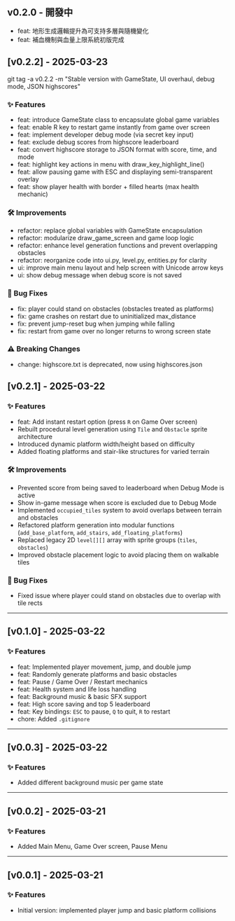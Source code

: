 ## v0.2.0 - 開發中
- feat: 地形生成邏輯提升為可支持多層與隨機變化
- feat: 補血機制與血量上限系統初版完成

## [v0.2.2] - 2025-03-23
git tag -a v0.2.2 -m "Stable version with GameState, UI overhaul, debug mode, JSON highscores"

### ✨ Features
- feat: introduce GameState class to encapsulate global game variables
- feat: enable R key to restart game instantly from game over screen
- feat: implement developer debug mode (via secret key input)
- feat: exclude debug scores from highscore leaderboard
- feat: convert highscore storage to JSON format with score, time, and mode
- feat: highlight key actions in menu with draw_key_highlight_line()
- feat: allow pausing game with ESC and displaying semi-transparent overlay
- feat: show player health with border + filled hearts (max health mechanic)

### 🛠 Improvements
- refactor: replace global variables with GameState encapsulation
- refactor: modularize draw_game_screen and game loop logic
- refactor: enhance level generation functions and prevent overlapping obstacles
- refactor: reorganize code into ui.py, level.py, entities.py for clarity
- ui: improve main menu layout and help screen with Unicode arrow keys
- ui: show debug message when debug score is not saved

### 🐞 Bug Fixes
- fix: player could stand on obstacles (obstacles treated as platforms)
- fix: game crashes on restart due to uninitialized max_distance
- fix: prevent jump-reset bug when jumping while falling
- fix: restart from game over no longer returns to wrong screen state

### ⚠ Breaking Changes
- change: highscore.txt is deprecated, now using highscores.json


## [v0.2.1] - 2025-03-22

### ✨ Features
- feat: Add instant restart option (press `R` on Game Over screen)
- Rebuilt procedural level generation using `Tile` and `Obstacle` sprite architecture
- Introduced dynamic platform width/height based on difficulty
- Added floating platforms and stair-like structures for varied terrain

### 🛠 Improvements
- Prevented score from being saved to leaderboard when Debug Mode is active
- Show in-game message when score is excluded due to Debug Mode
- Implemented `occupied_tiles` system to avoid overlaps between terrain and obstacles
- Refactored platform generation into modular functions (`add_base_platform`, `add_stairs`, `add_floating_platforms`)
- Replaced legacy 2D `level[][]` array with sprite groups (`tiles`, `obstacles`)
- Improved obstacle placement logic to avoid placing them on walkable tiles

### 🐞 Bug Fixes
- Fixed issue where player could stand on obstacles due to overlap with tile rects

---

## [v0.1.0] - 2025-03-22

### ✨ Features
- feat: Implemented player movement, jump, and double jump
- feat: Randomly generate platforms and basic obstacles
- feat: Pause / Game Over / Restart mechanics
- feat: Health system and life loss handling
- feat: Background music & basic SFX support
- feat: High score saving and top 5 leaderboard
- feat: Key bindings: `ESC` to pause, `Q` to quit, `R` to restart
- chore: Added `.gitignore`

---

## [v0.0.3] - 2025-03-22

### ✨ Features
- Added different background music per game state

---

## [v0.0.2] - 2025-03-21

### ✨ Features
- Added Main Menu, Game Over screen, Pause Menu

---

## [v0.0.1] - 2025-03-21

### ✨ Features
- Initial version: implemented player jump and basic platform collisions